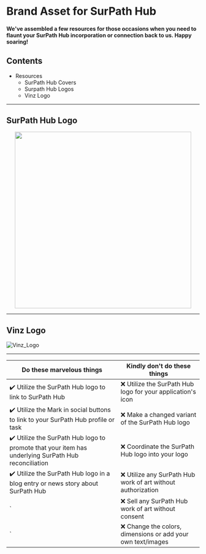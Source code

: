 # Brand Asset for SurPath Hub
#### We've assembled a few resources for those occasions when you need to flaunt your SurPath Hub incorporation or connection back to us. Happy soaring!


## Contents

- Resources
	- SurPath Hub Covers
	- Surpath Hub Logos
	- Vinz Logo


---
	
## SurPath Hub Logo

<p align="center">
  <img width="460" height="460" src="https://raw.githubusercontent.com/SurPathHub/brand-assets/main/Resources/SurPath%20Hub%20Logos/SPH_transparent.png">
</p>

---

## Vinz Logo
![Vinz_Logo](https://user-images.githubusercontent.com/73097560/102242602-316d5f00-3f35-11eb-8bfa-bab9ccf25ae9.png)

---
	
Do these marvelous things | Kindly don't do these things
------------------------- | ----------------------------
:heavy_check_mark: Utilize the SurPath Hub logo to link to SurPath Hub | :x: Utilize the SurPath Hub logo for your application's icon
:heavy_check_mark: Utilize the Mark in social buttons to link to your SurPath Hub profile or task | :x: Make a changed variant of the SurPath Hub  logo
:heavy_check_mark: Utilize the SurPath Hub logo to promote that your item has underlying SurPath Hub reconciliation | :x: Coordinate the SurPath Hub logo into your logo
:heavy_check_mark: Utilize the SurPath Hub logo in a blog entry or news story about SurPath Hub | :x: Utilize any SurPath Hub work of art without authorization
` | :x: Sell any SurPath Hub work of art without consent
` | :x: Change the colors, dimensions or add your own text/images
